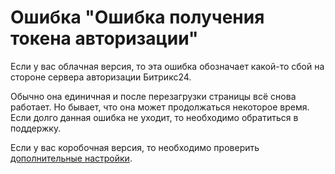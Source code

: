 # Ошибка "Ошибка получения токена авторизации"

Если у вас облачная версия, то эта ошибка обозначает какой-то сбой на стороне сервера авторизации Битрикс24.&#x20;

Обычно она единичная и после перезагрузки страницы всё снова работает. Но бывает, что она может продолжаться некоторое время. Если долго данная ошибка не уходит, то необходимо обратиться в поддержку.&#x20;



Если у вас коробочная версия, то необходимо проверить [дополнительные настройки](https://docs.olchat.io/ustanovka-i-nastroika/dopolnitelnye-nastroiki-dlya-korobochnoi-versii-bitriks24).
